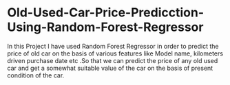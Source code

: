 # Old-Used-Car-Price-Predicction-Using-Random-Forest-Regressor
In this Project I have used Random Forest Regressor in order to predict the price of old car on the basis of various features like Model name, kilometers driven purchase date etc .So that we can predict the price of any old used car and get a somewhat suitable value of the car on the basis of present condition of the car. 
